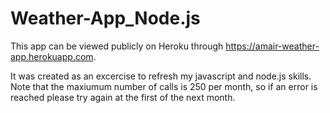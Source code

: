 # Weather-App_Node.js

This app can be viewed publicly on Heroku through https://amair-weather-app.herokuapp.com.

It was created as an excercise to refresh my javascript and node.js skills. Note that the maxiumum number of calls is 250 per month, so if an error is reached please try again at the first of the next month. 
